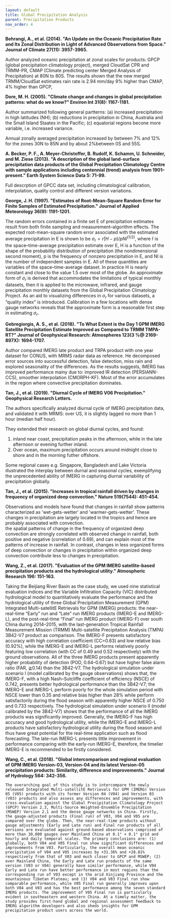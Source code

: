 ```yaml
---
layout: default
title: Global Precipitation Analysis
parent: Precipitation Products
nav_order: 4
---
```


__Behrangi, A., et al. (2014). "An Update on the Oceanic Precipitation Rate and Its Zonal Distribution in Light of Advanced Observations from Space." Journal of Climate 27(11): 3957-3965.__

Author analyzed oceanic precipitation at zonal scales for products: GPCP (global precipitation climatology project), merged CloudSat CPR
 and TRMM-PR, CMAP (Climate predicting center Merged Analysis of Precipitation) at 80N to 80S. The results shown that the new merged 
 TRMM/CloudSat estimates rain rate is 2.94 mm/day 9% higher than CMAP, 4% higher than GPCP, 

__Dore, M. H. (2005). "Climate change and changes in global precipitation patterns: what do we know?" Environ Int 31(8): 1167-1181.__

Author summarized following general partterns: (a) increased precipitation in high latitudes (NH); (b) reductions in precipitation in China, Australia and the Small Island Staates in the Pacific; (c) equatorial regions becone more variable, i.e. increased variance.

Annual zonally averaged precipitation increased by between 7% and 12% for the zones 30N to 85N and by about 2%between 0S and 55S.

__A. Becker, P. F., A. Meyer-Christoffer, B. Rudolf, K. Schamm, U. Schneider, and M. Ziese (2013). "A description of the global land-surface precipitation data products of the Global Precipitation Climatology Centre with sample applications including centennial (trend) analysis from 1901–present." Earth System Science Data 5: 71-99.__

Full descrption of GPCC data set, including climatological calibration, interpolation, quality control and different version variations.

__George, J. H. (1997). "Estimates of Root-Mean-Square Random Error for Finite Samples of Estimated Precipitation." Journal of Applied Meteorology 36(9): 1191-1201.__

The random errors contained in a finite set E of precipitation estimates result from both finite sampling and measurement–algorithm effects. The expected root-mean-square random error associated with the estimated average precipitation in E is shown to be $\sigma_r = r̄{(H − p)/pNI}^(1/2)$, where r̄ is the space–time-average precipitation estimate over E, H is a function of the shape of the probability distribution of precipitation (the nondimensional second moment), p is the frequency of nonzero precipitation in E, and NI is the number of independent samples in E. All of these quantities are variables of the space–time-average dataset. In practice H is nearly constant and close to the value 1.5 over most of the globe. An approximate form of $σ_r$ is derived that accommodates the limitations of typical monthly datasets, then it is applied to the microwave, infrared, and gauge precipitation monthly datasets from the Global Precipitation Climatology Project. As an aid to visualizing differences in $σ_r$ for various datasets, a “quality index” is introduced. Calibration in a few locations with dense gauge networks reveals that the approximate form is a reasonable first step in estimating $σ_r$.

__Gebregiorgis, A. S., et al. (2018). "To What Extent is the Day 1 GPM IMERG Satellite Precipitation Estimate Improved as Compared to TRMM TMPA-RT?" Journal of Geophysical Research: Atmospheres 123(3 %@ 2169-897X): 1694-1707.__

Author compared IMERG late product and TRPA product with one year dataset for CONUS, with MRMS radar data as reference. He decomposed error sources into successful detection, false detection, miss rain and explored seasonality of the differences. As the results suggests, IMERG has improved performance mainy due to: improved IR detection (PERSIANN-CCS), smoother interpolation (CMORPH-KF). Most of the error accumulates in the region where convective precipitation dominates.

__Tan, J., et al. (2019). "Diurnal Cycle of IMERG V06 Precipitation." Geophysical Research Letters.__

The authors specifically analyzed diurnal cycle of IMERG precipitation data, and validated it with MRMS: over US, it is slightly lagged no more than 1 hour (median half hour).

They extended their research on global diurnal cycles, and found:
 1. inland near coast, precipitation peaks in the afternoon, while in the late afternoon or evening further inland.
 2. Over ocean, maximum precipitation occurs around midnight close to shore and in the morning futher offshore.

Some regional cases e.g. Singapore, Bangladesh and Lake Victoria illustrated the interplay between durnal and seasonal cycles, exemplifying the unprecedented ability of IMERG in capturing diurnal variability of precipitation globally.

__Tan, J., et al. (2015). "Increases in tropical rainfall driven by changes in frequency of organized deep convection." Nature 519(7544): 451-454.__

Observations and models have found that changes in rainfall show patterns characterized as 'wet-gets-wetter' and 'warmer-gets-wetter'. These changes in precipitation are largely located in the tropics and hence are probably associated with convection.  
the spatial patterns of change in the frequency of organized deep convection are strongly correlated with observed change in rainfall, both positive and negative (correlation of 0.69), and can explain most of the patterns of increase in rainfall. In contrast, changes in less organized forms of deep convection or changes in precipitation within organized deep convection contribute less to changes in precipitation. 

__Wang, Z., et al. (2017). "Evaluation of the GPM IMERG satellite-based precipitation products and the hydrological utility." Atmospheric Research 196: 151-163.__

Taking the Beijiang River Basin as the case study, we used nine statistical evaluation indices and the Variable Infiltration Capacity (VIC) distributed hydrological model to quantitatively evaluate the performance and the hydrological utility of three Global Precipitation Measurement (GPM) Integrated Multi-satellitE Retrievals for GPM (IMERG) products: the near-real-time “Early” run and “Late” run IMERG products (IMERG-E and IMERG-L), and the post-real-time “Final” run IMERG product (IMERG-F) over south China during 2014–2015, with the last-generation Tropical Rainfall Measurement Mission (TRMM) Multi-satellite Precipitation Analysis (TMPA) 3B42-V7 product as comparison. The IMERG-F presents satisfactory accuracy with high correlation coefficient (CC=0.63) and low relative bias (0.92%), while the IMERG-E and IMERG-L performs relatively poorly featuring low correlation (with CC of 0.49 and 0.52 respectively) with the ground observations. All of the three IMERG products present apparently higher probability of detection (POD, 0.64–0.67) but have higher false alarm ratio (FAR, ≧0.14) than the 3B42-V7. The hydrological simulation under scenario I (model calibrated by the gauge observations) shows that, the IMERG-F, with a high Nash–Sutcliffe coefficient of efficiency (NSCE) of 0.742, presents better hydrological performance than the 3B42-V7; the IMERG-E and IMERG-L perform poorly for the whole simulation period with NSCE lower than 0.35 and relative bias higher than 28% while perform satisfactorily during the flood season with apparently higher NSCE of 0.750 and 0.733 respectively. The hydrological simulation under scenario II (model calibrated by the 3B42-V7) shows that the performance of all the IMERG products was significantly improved. Generally, the IMERG-F has high accuracy and good hydrological utility, while the IMERG-E and IMERG-L products have satisfactory hydrological utility during the flood season and thus have great potential for the real-time application such as flood forecasting. The late-run IMERG-L presents little improvement in performance comparing with the early-run IMERG-E, therefore, the timelier IMERG-E is recommended to be firstly considered.

__Wang, C., et al. (2018). "Global intercomparison and regional evaluation of GPM IMERG Version-03, Version-04 and its latest Version-05 precipitation products: Similarity, difference and improvements." Journal of Hydrology 564: 342-356.__

	The overarching goal of this study is to intercompare the newly released Integrated Multi-satellitE Retrievals for GPM (IMERG) Version 05 (V05) products with its former Version 04 (V04) and Version 03 (V03) products and also assess any differences and improvements, with cross-evaluation against the Global Precipitation Climatology Project (GPCP) Version 2.3, Multi-Source Weighted-Ensemble Precipitation (MSWEP) Version 2.1 and the dense gauge networks in China. Firstly, the gauge-adjusted products (Final run) of V03, V04 and V05 are compared over the globe. Then, the near-real-time products without gauge adjustments (Early and Late run) and Final run products of all versions are evaluated against ground-based observations comprised of more than 30,000 gauges over Mainland China at 0.1° × 0.1° grid and hourly and daily temporal scales. The primary conclusions are: (1) globally, both V04 and V05 Final run show significant differences and improvements from V03. Particularly, the overall mean oceanic precipitation of V04 and V05 increases by +31.36% and +28.81% respectively from that of V03 and much closer to GPCP and MSWEP; (2) over Mainland China, the Early and Late run products of the same version (V03 or V04) generally have similar performance, while V04 Early and Late run have better performance in most regions than the corresponding run of V03 except in the arid Xinjiang Province and the mountainous Tibetan Plateau; and (3) V04 and V03 Final run show comparable performance, while V05 Final run generally improves upon both V04 and V03 and has the best performance among the seven standard IMERG products. The improvement of V05 Final run is particularly evident in southeastern and western China. At a timely matter, the study provides first-hand global and regional assessment feedback to IMERG algorithm developers and also sheds insights for GPM precipitation product users across the world.
